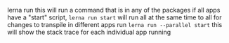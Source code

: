 lerna run <cmd>
this will run a command that is in any of the packages
if all apps have a "start" script, `lerna run start` will run all at the same time
to all for changes to transpile in different apps run `lerna run --parallel start` this will
show the stack trace for each individual app running